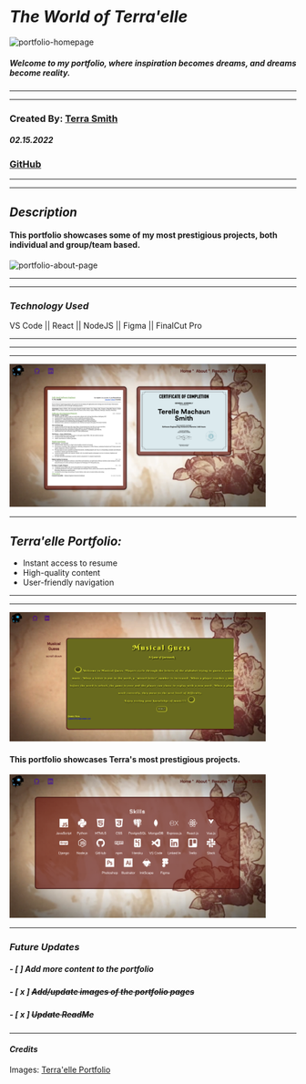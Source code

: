 # **_The World of Terra'elle_**

<img src=images/port_home.png alt="portfolio-homepage" width="450" />

##### Welcome to my portfolio, where inspiration becomes dreams, and dreams become reality.

---

---

### Created By: [Terra Smith](https://www.linkedin.com/in/terra-elle/)

##### 02.15.2022

### [GitHub](https://www.github.com/Terra-06)

---

---

## **_Description_**

#### This portfolio showcases some of my most prestigious projects, both individual and group/team based. <br>

<img src=images/port_about.png alt="portfolio-about-page" width="450" />

---

---

### **_Technology Used_**

VS Code || React || NodeJS || Figma || FinalCut Pro

---

---

---

<img src=images/port_resume.png alt="portfolio-resume-page" width="450" />

---

## **_Terra'elle Portfolio:_**

-  Instant access to resume
-  High-quality content
-  User-friendly navigation

---

---

<img src=images/port_projects.png alt="portfolio-projects-page" width="450" />

#### This portfolio showcases Terra's most prestigious projects.<br>

<img src=images/port_skills.png alt="portfolio-skills-page" width="450" />

---

### **_Future Updates_**

##### - [ ] Add more content to the portfolio

##### - [ x ] ~~Add/update images of the portfolio pages~~

##### - [ x ] ~~Update ReadMe~~

---

#### **_Credits_**

Images: [Terra'elle Portfolio](https://.com/)
